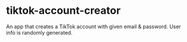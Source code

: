 # tiktok-account-creator
An app that creates a TikTok account with given email &amp; password. User info is randomly generated.

